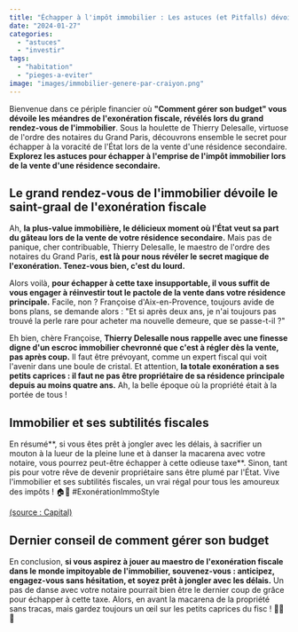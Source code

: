 ```yaml
---
title: "Échapper à l'impôt immobilier : Les astuces (et Pitfalls) dévoilées par le grand rendez-vous de l'immobilier"
date: "2024-01-27"
categories: 
  - "astuces"
  - "investir"
tags: 
  - "habitation"
  - "pieges-a-eviter"
image: "images/immobilier-genere-par-craiyon.png"
---
```


Bienvenue dans ce périple financier où **"Comment gérer son budget" vous dévoile les méandres de l'exonération fiscale, révélés lors du grand rendez-vous de l'immobilier**. Sous la houlette de Thierry Delesalle, virtuose de l'ordre des notaires du Grand Paris, découvrons ensemble le secret pour échapper à la voracité de l'État lors de la vente d'une résidence secondaire. **Explorez les astuces pour échapper à l'emprise de l'impôt immobilier lors de la vente d'une résidence secondaire.**

## **Le grand rendez-vous de l'immobilier dévoile le saint-graal de l'exonération fiscale**

Ah, **la plus-value immobilière, le délicieux moment où l'État veut sa part du gâteau lors de la vente de votre résidence secondaire.** Mais pas de panique, cher contribuable, Thierry Delesalle, le maestro de l'ordre des notaires du Grand Paris, **est là pour nous révéler le secret magique de l'exonération. Tenez-vous bien, c'est du lourd.**

Alors voilà, **pour échapper à cette taxe insupportable, il vous suffit de vous engager à réinvestir tout le pactole de la vente dans votre résidence principale.** Facile, non ? Françoise d'Aix-en-Provence, toujours avide de bons plans, se demande alors : "Et si après deux ans, je n'ai toujours pas trouvé la perle rare pour acheter ma nouvelle demeure, que se passe-t-il ?"

Eh bien, chère Françoise, **Thierry Delesalle nous rappelle avec une finesse digne d'un escroc immobilier chevronné que c'est à régler dès la vente, pas après coup.** Il faut être prévoyant, comme un expert fiscal qui voit l'avenir dans une boule de cristal. Et attention, **la totale exonération a ses petits caprices : il faut ne pas être propriétaire de sa résidence principale depuis au moins quatre ans.** Ah, la belle époque où la propriété était à la portée de tous !

## **Immobilier et ses subtilités fiscales**

En résumé**, si vous êtes prêt à jongler avec les délais, à sacrifier un mouton à la lueur de la pleine lune et à danser la macarena avec votre notaire, vous pourrez peut-être échapper à cette odieuse taxe**. Sinon, tant pis pour votre rêve de devenir propriétaire sans être plumé par l'État. Vive l'immobilier et ses subtilités fiscales, un vrai régal pour tous les amoureux des impôts ! 🏠💸 #ExonérationImmoStyle

[(source : Capital)](https://www.capital.fr/immobilier/plus-value-immobiliere-comment-etre-exonere-dimpot-sur-la-vente-ma-residence-secondaire-1489477)

## **Dernier conseil de comment gérer son budget**

En conclusion, **si vous aspirez à jouer au maestro de l'exonération fiscale dans le monde impitoyable de l'immobilier, souvenez-vous : anticipez, engagez-vous sans hésitation, et soyez prêt à jongler avec les délais.** Un pas de danse avec votre notaire pourrait bien être le dernier coup de grâce pour échapper à cette taxe. Alors, en avant la macarena de la propriété sans tracas, mais gardez toujours un œil sur les petits caprices du fisc ! 💃🏡💼
